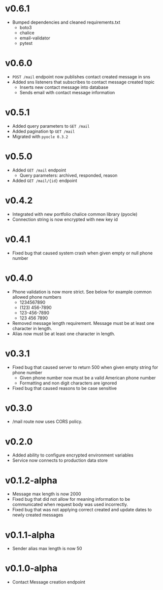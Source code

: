 # v0.6.1
- Bumped dependencies and cleaned requirements.txt
    - boto3
    - chalice
    - email-validator
    - pytest

# v0.6.0
- `POST /mail` endpoint now publishes contact created message in sns
- Added sns listeners that subscribes to contact message created topic 
    - Inserts new contact message into database
    - Sends email with contact message information

# v0.5.1
- Added query parameters to `GET /mail`
- Added pagination tp `GET /mail`
- Migrated with `pyocle 0.3.2`

# v0.5.0
- Added `GET /mail` endpoint
    - Query parameters: archived, responded, reason
- Added `GET /mail/{id}` endpoint

# v0.4.2

- Integrated with new portfolio chalice common library (pyocle)
- Connection string is now encrypted with new key id

# v0.4.1

- Fixed bug that caused system crash when given empty or null phone number

# v0.4.0

- Phone validation is now more strict. See below for example common allowed phone numbers
    - 1234567890
    - (123) 456-7890
    - 123-456-7890
    - 123 456 7890
- Removed message length requirement. Message must be at least one character in length.
- Alias now must be at least one character in length.

# v0.3.1

- Fixed bug that caused server to return 500 when given empty string for phone number
    - Given phone number now must be a valid American phone number
    - Formatting and non digit characters are ignored
- Fixed bug that caused reasons to be case sensitive

# v0.3.0

- /mail route now uses CORS policy.

# v0.2.0

- Added ability to configure encrypted environment variables
- Service now connects to production data store

# v0.1.2-alpha

- Message max length is now 2000
- Fixed bug that did not allow for meaning information to be communicated when request body was used incorrectly.
- Fixed bug that was not applying correct created and update dates to newly created messages

# v0.1.1-alpha

- Sender alias max length is now 50

# v0.1.0-alpha
- Contact Message creation endpoint
